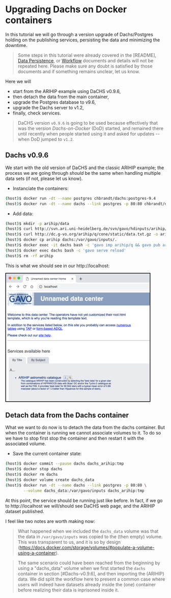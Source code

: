# Upgrading Dachs on Docker containers

In this tutorial we will go through a version upgrade of Dachs/Postgres holding
on the publishing services, persisting the data and minimizing the downtime.

> Some steps in this tutorial were already covered in the [README],
> [Data Persistence](_Data_Persistence), or [Workflow](_Workflow) documents
> and details will not be repeated here. Please make sure any doubt is
> satisfied by those documents and if something remains unclear, let us know.

Here we will
* start from the ARIHIP example using DaCHS v0.9.6,
* then detach the data from the main container,
* upgrade the Postgres database to v9.6,
* upgrade the Dachs server to v1.2,
* finally, check services.

> DaCHS version `v0.9.6` is going to be used because effectively that was the
> version _Dachs-on-Docker_ (DoD) started, and remained there until recently when
> people started using it and asked for updates -- when DoD jumped to `v1.2`.

## Dachs v0.9.6

We start with the old version of DaCHS and the classic ARIHIP example; the
process we are going through _should_ be the same when handling multiple
data sets (if not, please let us know).

* Instanciate the containers:
```bash
(host)$ docker run -dt --name postgres chbrandt/dachs:postgres-9.4
(host)$ docker run -dt --name dachs --link postgres -p 80:80 chbrandt/dachs:server-0.9.6
```

* Add data:
```bash
(host)$ mkdir -p arihip/data
(host)$ curl http://svn.ari.uni-heidelberg.de/svn/gavo/hdinputs/arihip/q.rd -o arihip/q.rd
(host)$ curl http://dc.g-vo.org/arihip/q/cone/static/data.txt.gz -o arihip/data/data.txt.gz
(host)$ docker cp arihip dachs:/var/gavo/inputs/.
(host)$ docker exec -it dachs bash -c 'gavo imp arihip/q && gavo pub arihip/q'
(host)$ docker exec dachs bash -c 'gavo serve reload'
(host)$ rm -rf arihip
```
<div>
  <p>This is what we should see in our http://localhost:</p>
  <img src="images/unnamed_arihip.png" alt="ARIHIP example"
    height="400px" border="2px" align="middle"/>
</div>


## Detach data from the Dachs container

What we want to do now is to detach the data from the dachs container.
But when the container is running we cannot associate volumes to it.
To do so we have to stop first stop the container and then restart it with the
associated volume.

* Save the current container state:
```bash
(host)$ docker commit --pause dachs dachs_arihip:tmp
(host)$ docker stop dachs
(host)$ docker rm dachs
(host)$ docker volume create dachs_data
(host)$ docker run -dt --name dachs --link postgres -p 80:80 \
        --volume dachs_data:/var/gavo/inputs dachs_arihip:tmp
```

At this point, the service should be running just like before.
In fact, if we go to http://localhost we will/should see DaCHS web page, and the
ARIHIP dataset published.

I feel like two notes are worth making now:

> What happened when we included the `dachs_data` volume was that the data in
> `/var/gavo/inputs` was copied to the (then empty) volume. This was transparent
> to us, and it is so by design (https://docs.docker.com/storage/volumes/#populate-a-volume-using-a-container).

> The same scenario could have been reached from the beginning by using a
> "dachs_data" volume when we first started the `dachs` container in section
> [#Dachs-v0.9.6], and then importing the (ARIHIP) data. We did split the
> workflow here to present a common case where users will indeed have datasets
> already inside the (one) container before realizing their data is inprisoned
> inside it.

